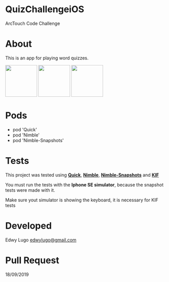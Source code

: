 # QuizChallengeiOS
ArcTouch Code Challenge


# About
This is an app for playing word quizzes.

<img src="/screenshots/tela1.png" width="100"> <img src="/screenshots/tela2.png" width="100"> <img src="/screenshots/tela3.png" width="100">


# Pods

- pod 'Quick'
- pod 'Nimble'
- pod 'Nimble-Snapshots'

# Tests

This project was tested using **[Quick](https://github.com/Quick/Quick)**, **[Nimble](https://github.com/Quick/Nimble)**, **[Nimble-Snapshots](https://github.com/ashfurrow/Nimble-Snapshots)** and  **[KIF](https://github.com/kif-framework/KIF)**

You must run the tests with the **Iphone SE simulator**, because the snapshot tests were made with it.

Make sure yout simulator is showing the keyboard, it is necessary for KIF tests

# Developed
Edwy Lugo
edwylugo@gmail.com

# Pull Request
18/09/2019

